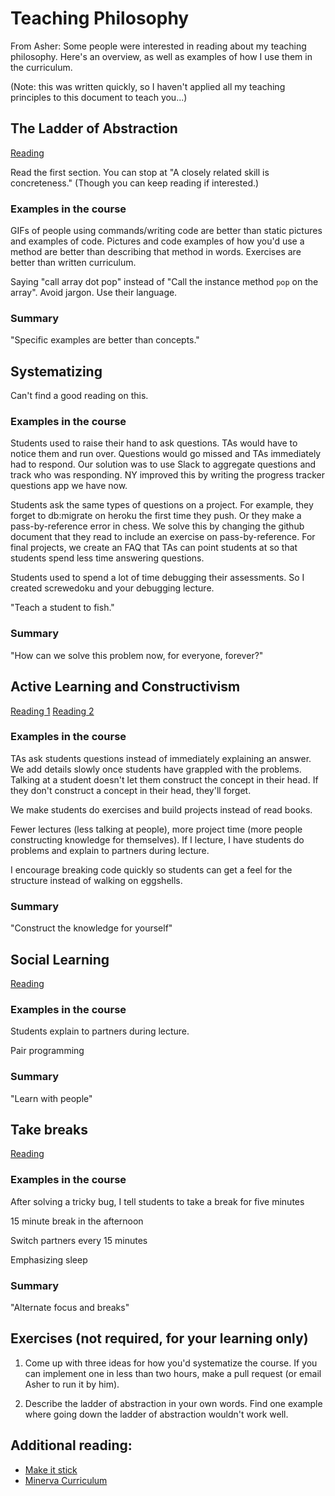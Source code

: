 # Teaching Philosophy

From Asher: Some people were interested in reading about my teaching philosophy.  Here's an overview, as well as examples of how I use them in the curriculum.

(Note: this was written quickly, so I haven't applied all my teaching principles to this document to teach you...)

## The Ladder of Abstraction

[Reading](http://lesswrong.com/lw/bc3/sotw_be_specific/)

Read the first section.  You can stop at "A closely related skill is concreteness."  (Though you can keep reading if interested.)

### Examples in the course

GIFs of people using commands/writing code are better than static pictures and examples of code.  Pictures and code examples of how you'd use a method are better than describing that method in words.  Exercises are better than written curriculum.

Saying "call array dot pop" instead of "Call the instance method `pop` on the array".  Avoid jargon.  Use their language.

### Summary

"Specific examples are better than concepts."

## Systematizing

Can't find a good reading on this.

### Examples in the course

Students used to raise their hand to ask questions.  TAs would have to notice them and run over.  Questions would go missed and TAs immediately had to respond.  Our solution was to use Slack to aggregate questions and track who was responding.  NY improved this by writing the progress tracker questions app we have now.

Students ask the same types of questions on a project. For example, they forget to db:migrate on heroku the first time they push.  Or they make a pass-by-reference error in chess.  We solve this by changing the github document that they read to include an exercise on pass-by-reference.  For final projects, we create an FAQ that TAs can point students at so that students spend less time answering questions.

Students used to spend a lot of time debugging their assessments.  So I created screwedoku and your debugging lecture.

"Teach a student to fish."

### Summary

"How can we solve this problem now, for everyone, forever?"

## Active Learning and Constructivism

[Reading 1](https://en.wikipedia.org/wiki/Active_learning)
[Reading 2](https://en.wikipedia.org/wiki/Constructivism_(philosophy_of_education))

### Examples in the course

TAs ask students questions instead of immediately explaining an answer.  We add details slowly once students have grappled with the problems.  Talking at a student doesn't let them construct the concept in their head.  If they don't construct a concept in their head, they'll forget.

We make students do exercises and build projects instead of read books.

Fewer lectures (less talking at people), more project time (more people constructing knowledge for themselves). If I lecture, I have students do problems and explain to partners during lecture.

I encourage breaking code quickly so students can get a feel for the structure instead of walking on eggshells.

### Summary

"Construct the knowledge for yourself"


## Social Learning

[Reading](https://en.wikipedia.org/wiki/Social_learning_theory)

### Examples in the course

Students explain to partners during lecture.

Pair programming

### Summary

"Learn with people"

## Take breaks

[Reading](http://www.ncbi.nlm.nih.gov/pubmed/21211793)

### Examples in the course

After solving a tricky bug, I tell students to take a break for five minutes

15 minute break in the afternoon

Switch partners every 15 minutes

Emphasizing sleep

### Summary

"Alternate focus and breaks"


## Exercises (not required, for your learning only)

1. Come up with three ideas for how you'd systematize the course.  If you can implement one in less than two hours, make a pull request (or email Asher to run it by him).

2. Describe the ladder of abstraction in your own words.  Find one example where going down the ladder of abstraction wouldn't work well.


## Additional reading:

- [Make it stick](http://www.amazon.com/Make-It-Stick-Successful-Learning/dp/0674729013)
- [Minerva Curriculum](https://www.minerva.kgi.edu/academics/curriculum/)

